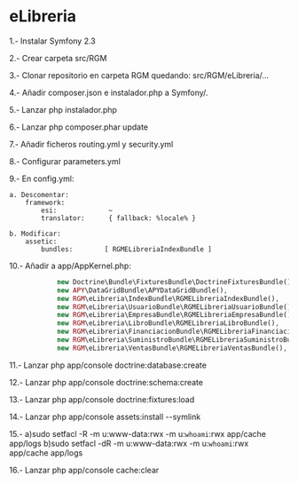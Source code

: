 eLibreria
=========

1.- Instalar Symfony 2.3

2.- Crear carpeta src/RGM

3.- Clonar repositorio en carpeta RGM quedando: src/RGM/eLibreria/...

4.- Añadir composer.json e instalador.php a Symfony/.

5.- Lanzar php instalador.php

6.- Lanzar php composer.phar update

7.- Añadir ficheros routing.yml y security.yml

8.- Configurar parameters.yml

9.- En config.yml:

    a. Descomentar:
        framework:
            esi:             ~
            translator:      { fallback: %locale% }
        
    b. Modificar:
        assetic:
            bundles:        [ RGMELibreriaIndexBundle ]
            
10.- Añadir a app/AppKernel.php:

```php
            new Doctrine\Bundle\FixturesBundle\DoctrineFixturesBundle(),
            new APY\DataGridBundle\APYDataGridBundle(),
            new RGM\eLibreria\IndexBundle\RGMELibreriaIndexBundle(),
            new RGM\eLibreria\UsuarioBundle\RGMELibreriaUsuarioBundle(),
            new RGM\eLibreria\EmpresaBundle\RGMELibreriaEmpresaBundle(),
            new RGM\eLibreria\LibroBundle\RGMELibreriaLibroBundle(),
            new RGM\eLibreria\FinanciacionBundle\RGMELibreriaFinanciacionBundle(),
            new RGM\eLibreria\SuministroBundle\RGMELibreriaSuministroBundle(),
            new RGM\eLibreria\VentasBundle\RGMELibreriaVentasBundle(),
```
        
11.- Lanzar php app/console doctrine:database:create

12.- Lanzar php app/console doctrine:schema:create

13.- Lanzar php app/console doctrine:fixtures:load

14.- Lanzar php app/console assets:install --symlink

15.-
     a)sudo setfacl -R -m u:www-data:rwx -m u:`whoami`:rwx app/cache app/logs
     b)sudo setfacl -dR -m u:www-data:rwx -m u:`whoami`:rwx app/cache app/logs

16.- Lanzar php app/console cache:clear
